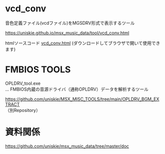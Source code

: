 # vcd_conv

音色定義ファイル(vcdファイル)をMGSDRV形式で表示するツール

https://uniskie.github.io/msx_music_data/tool/vcd_conv.html

htmlソースコード [vcd_conv.html](vcd_conv.html) (ダウンロードしてブラウザで開いて使用できます)

# FMBIOS TOOLS

OPLDRV_tool.exe  
... FMBIOS内蔵の音源ドライバ（通称OPLDRV）データを解析するツール

https://github.com/uniskie/MSX_MISC_TOOLS/tree/main/OPLDRV_BGM_EXTRACT  
（別Repository）

# 資料関係

https://github.com/uniskie/msx_music_data/tree/master/doc

